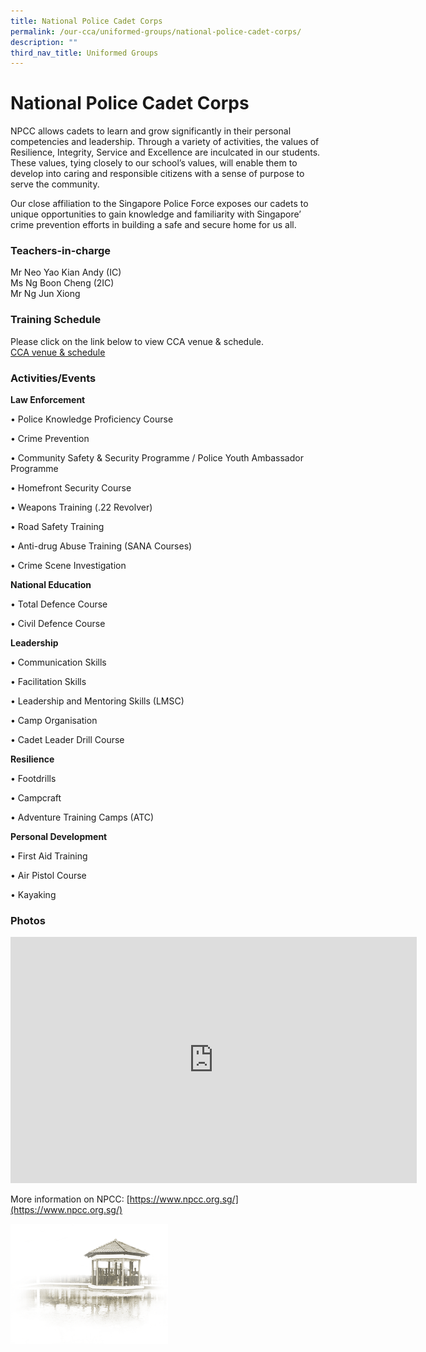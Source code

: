 ```yaml
---
title: National Police Cadet Corps
permalink: /our-cca/uniformed-groups/national-police-cadet-corps/
description: ""
third_nav_title: Uniformed Groups
---
```

# **National Police Cadet Corps**

NPCC allows cadets to learn and grow significantly in their personal competencies and leadership. Through a variety of activities, the values of Resilience, Integrity, Service and Excellence are inculcated in our students. These values, tying closely to our school’s values, will enable them to develop into caring and responsible citizens with a sense of purpose to serve the community.  

Our close affiliation to the Singapore Police Force exposes our cadets to unique opportunities to gain knowledge and familiarity with Singapore’ crime prevention efforts in building a safe and secure home for us all.

### Teachers-in-charge

Mr Neo Yao Kian Andy (IC)   
Ms Ng Boon Cheng (2IC)   
Mr Ng Jun Xiong

### Training Schedule
Please click on the link below to view CCA venue &amp; schedule.&nbsp;  
[CCA venue &amp; schedule](/our-cca/cca/cca-venue-schedule/)

### Activities/Events

**Law Enforcement**

• Police Knowledge Proficiency Course

• Crime Prevention

• Community Safety &amp; Security Programme / Police Youth Ambassador Programme

• Homefront Security Course

• Weapons Training (.22 Revolver)

• Road Safety Training

• Anti-drug Abuse Training (SANA Courses)

• Crime Scene Investigation

  

**National Education**

• Total Defence Course

• Civil Defence Course

  

**Leadership**

• Communication Skills

• Facilitation Skills

• Leadership and Mentoring Skills (LMSC)

• Camp Organisation

• Cadet Leader Drill Course

  

**Resilience**

• Footdrills

• Campcraft

• Adventure Training Camps (ATC)

  

**Personal Development**

• First Aid Training

• Air Pistol Course

• Kayaking

### Photos
<iframe allowfullscreen="true" height="394" width="650" frameborder="0" src="https://docs.google.com/presentation/d/e/2PACX-1vQadx_3l2x93OvVwwW9Dhw-QEr0vQVNLy4sQHzTuQn-Ptluypzig9-3edN4brE49w-9Z71m4RqWhYOI/embed?start=true&amp;loop=true&amp;delayms=5000"></iframe>


More information on NPCC: [https://www.npcc.org.sg/](https://www.npcc.org.sg/)

<img style="width:50%" src="/images/pavilion.png">